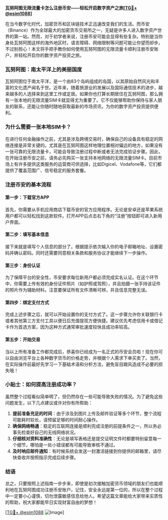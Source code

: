 **瓦努阿图无限流量卡怎么注册币安——轻松开启数字资产之旅[[TG💪+ @esim1088](https://t.me/s/esim1088)]**

在当今数字化时代，加密货币和区块链技术正迅速改变我们的生活。而币安（Binance）作为全球最大的加密货币交易所之一，无疑是许多人进入数字资产世界的第一站。然而，对于初学者来说，注册币安可能会显得有些复杂。特别是当你身处瓦努阿图这样的海外地区时，语言障碍、网络限制等问题可能让你望而却步。不过别担心！本文将手把手教你如何使用瓦努阿图的无限流量卡顺利注册币安账户，并轻松开启你的数字资产投资之旅。

### 瓦努阿图：南太平洋上的美丽国度

瓦努阿图位于南太平洋，是一个由83个岛屿组成的岛国，以其原始自然风光和丰富的文化遗产闻名于世。近年来，随着旅游业的发展以及国际通信技术的进步，越来越多的人选择来到这里工作或定居。如果你也打算长期居住在瓦努阿图，那么拥有一张本地的无限流量SIM卡就显得尤为重要了。它不仅能够帮助你保持与家人朋友的联系，还能让你随时随地获取最新的市场资讯，为你的数字资产投资提供便利。

### 为什么需要一张本地SIM卡？

在进行任何金融操作之前，尤其是涉及跨境交易时，确保自己的设备具有稳定的网络连接是非常关键的。尤其是在瓦努阿图这样地理位置相对偏远的地方，如果没有一张可靠的无限流量卡，可能会导致注册过程中断或者无法完成验证步骤。因此，在开始注册币安之前，请务必先购买一张支持本地网络的无限流量SIM卡。目前市场上有许多提供这类服务的运营商可供选择，比如Digicel、Vodafone等，它们都提供了覆盖范围广、信号稳定的服务套餐。

### 注册币安的基本流程

#### 第一步：下载官方APP
首先，你需要从手机应用商店下载币安的官方应用程序。无论是安卓还是苹果系统用户都可以轻松找到这款软件。打开APP后点击右下角的“注册”按钮即可进入新用户界面。

#### 第二步：填写基本信息
接下来就是填写个人信息的部分了。根据提示依次输入你的电子邮箱地址、设置密码并确认密码。同时还需要同意相关条款和服务协议才能继续下一步操作。

#### 第三步：身份认证
为了保障平台的安全性，币安要求每位新用户都必须完成实名认证。在这个环节中，你需要上传有效的身份证件照片（如护照或驾照），并且拍摄一张手持该证件的照片作为辅助材料。注意要保证所有文件清晰可辨，并且信息完整无误。

#### 第四步：绑定支付方式
完成上述步骤之后，就可以开始设置你的支付方式了。这一步骤允许你关联银行卡或者其他第三方支付工具以便日后充值提现方便快捷。建议优先考虑信用卡或借记卡作为首选方案，因为这种方式通常审批速度较快且成功率较高。

#### 第五步：开始交易
当以上所有准备工作都完成后，恭喜你已经成为一名正式的币安会员啦！现在你可以自由浏览平台上各种数字货币的价格走势，并根据个人需求下单买卖了。当然，在实际操作前最好先学习一下基础术语和分析方法，避免盲目跟风造成不必要的损失哦！

### 小贴士：如何提高注册成功率？

虽然整个过程看似简单明了，但仍然存在一些可能导致失败的情况。为了避免这些问题发生，以下几点建议或许对你有所帮助：

1. **提前准备充足的时间**：由于涉及到图片上传及邮件验证等多个环节，整个流程可能耗时较长，请预留足够的时间耐心操作。
2. **确保网络畅通**：稳定的互联网连接是顺利完成注册的前提条件之一，所以务必事先检查好自己的无线网络状况。
3. **仔细核对资料准确性**：无论是填写表格还是提交证明文件时都要特别留意每一个细节，哪怕是一处小错误都有可能导致审核不通过。
4. **及时响应邮件通知**：有时候系统会发送一封激活链接到你提供的邮箱里，请尽快查收并按照指示完成后续步骤。

### 结语

总之，只要按照上述指南一步步来，即使是初次接触加密货币领域的朋友们也能顺利地在瓦努阿图成功注册币安账户。记住，安全永远是第一位的，所以在整个过程中一定要小心谨慎，切勿泄露敏感信息给他人。希望这篇文章能给大家带来实质性的帮助，祝大家都能早日实现财富自由的梦想！

[[TG💪+ @esim1088](https://t.me/s/esim1088) ![Image](https://i.postimg.cc/4NQfJmqS/Snipaste-2025-05-13-00-14-12.png)]